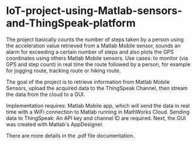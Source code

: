 # IoT-project-using-Matlab-sensors-and-ThingSpeak-platform

The project basically counts the number of steps taken by a person using the acceleration value retrieved from a Matlab Mobile sensor, sounds an alarm for exceeding a certain number of steps and also plots the GPS coordinates using others Matlab Mobile sensors.
Use cases: to monitor (via GPS and step count) in real time the route followed by a person, for example for jogging route, tracking route or hiking route.

The goal of the project is to retrieve information from Matlab Mobile Sensors, upload the acquired data to the ThingSpeak Channel, then stream the data from the cloud to a GUI.

Implementation requires: Matlab Mobile app, which will send the data in real time with a WiFi connection to Matlab running in MathWorks Cloud.
Sending data to ThingSpeak: An API key and channel ID are required.
Next, the GUI was created with Matlab's AppDesigner.

There are more details in the .pdf file documentation.
